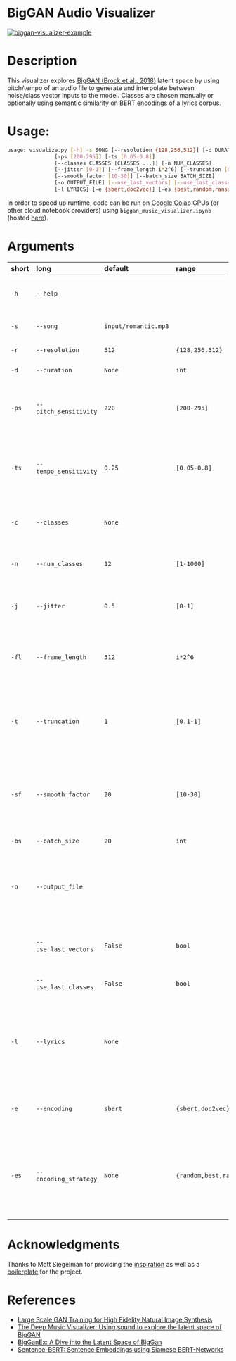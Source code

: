 BigGAN Audio Visualizer
=======
[![biggan-visualizer-example](https://res.cloudinary.com/marcomontalbano/image/upload/v1639193761/video_to_markdown/images/youtube--30RK_HeV3Is-c05b58ac6eb4c4700831b2b3070cd403.jpg)](https://www.youtube.com/watch?v=30RK_HeV3Is "biggan-visualizer-example")

# Description

This visualizer explores [BigGAN (Brock et al., 2018)](https://arxiv.org/abs/1809.11096) latent space by using pitch/tempo of an audio file to generate and interpolate between noise/class vector inputs to the model. Classes are chosen manually or optionally using semantic similarity on BERT encodings of a lyrics corpus.

# Usage:


```bash
usage: visualize.py [-h] -s SONG [--resolution {128,256,512}] [-d DURATION]
               [-ps [200-295]] [-ts [0.05-0.8]]
               [--classes CLASSES [CLASSES ...]] [-n NUM_CLASSES]
               [--jitter [0-1]] [--frame_length i*2^6] [--truncation [0.1-1]]
               [--smooth_factor [10-30]] [--batch_size BATCH_SIZE]
               [-o OUTPUT_FILE] [--use_last_vectors] [--use_last_classes]
               [-l LYRICS] [-e {sbert,doc2vec}] [-es {best,random,ransac}]

```

In order to speed up runtime, code can be run on [Google Colab](https://research.google.com/colaboratory/) GPUs (or other cloud notebook providers) using `biggan_music_visualizer.ipynb` (hosted [here](https://colab.research.google.com/github/rushk014/biggan-visualizer/blob/master/biggan_music_visualizer.ipynb)).

# Arguments

|short|long|default|range|help|
| :--- | :--- | :--- | :--- | :--- |
|`-h`|`--help`|||show this help message and exit|
|`-s`|`--song`|`input/romantic.mp3`||path to input audio file `[REQUIRED]`|
|`-r`|`--resolution`|`512`|`{128,256,512}`|output video resolution|
|`-d`|`--duration`|`None`|`int`|output video duration|
|`-ps`|`--pitch_sensitivity`|`220`|`[200-295]`|controls the sensitivity of the class vector to changes in pitch|
|`-ts`|`--tempo_sensitivity`|`0.25`|`[0.05-0.8]`|controls the sensitivity of the noise vector to changes in volume and tempo|
|`-c`|`--classes`|`None`||manually specify `[--num_classes]` ImageNet classes|
|`-n`|`--num_classes`|`12`|`[1-1000]`|number of unique classes to use|
|`-j`|`--jitter`|`0.5`|`[0-1]`|controls jitter of the noise vector to reduce repitition|
|`-fl`|`--frame_length`|`512`|`i*2^6`|number of audio frames to video frames in the output|
|`-t`|`--truncation`|`1`|`[0.1-1]`|BigGAN truncation parameter controls complexity of structure within frames|
|`-sf`|`--smooth_factor`|`20`|`[10-30]`|controls interpolation between class vectors to smooth rapid flucations|
|`-bs`|`--batch_size`|`20`|`int`|BigGAN batch_size|
|`-o`|`--output_file`|||name of output file stored in `output/`, defaults to `[--song]` path base_name|
||`--use_last_vectors`|`False`|`bool`|set flag to use previous saved class/noise vectors|
||`--use_last_classes`|`False`|`bool`|set flag to use previous classes|
|`-l`|`--lyrics`|`None`||path to lyrics file; setting `[--lyrics LYRICS]` computes classes by semantic similarity under BERT encodings|
|`-e`|`--encoding`|`sbert`|`{sbert,doc2vec}`|controls choice of sentence embeddings technique|
|`-es`|`--encoding_strategy`|`None`|`{random,best,ransac}`|controls strategy for choosing classes: `[-e sbert]` can use `best` or `random` while `[-e doc2vec]` can use `ransac`|

# Acknowledgments

Thanks to Matt Siegelman for providing the [inspiration](https://towardsdatascience.com/the-deep-music-visualizer-using-sound-to-explore-the-latent-space-of-biggan-198cd37dac9a) as well as a [boilerplate](https://github.com/msieg/deep-music-visualizer) for the project.

# References

- [Large Scale GAN Training for High Fidelity Natural Image Synthesis](https://arxiv.org/abs/1809.11096)
- [The Deep Music Visualizer: Using sound to explore the latent space of BigGAN](https://towardsdatascience.com/the-deep-music-visualizer-using-sound-to-explore-the-latent-space-of-biggan-198cd37dac9a)
- [BigGanEx: A Dive into the Latent Space of BigGan](https://thegradient.pub/bigganex-a-dive-into-the-latent-space-of-biggan/)
- [Sentence-BERT: Sentence Embeddings using Siamese BERT-Networks](https://arxiv.org/abs/1908.10084)
